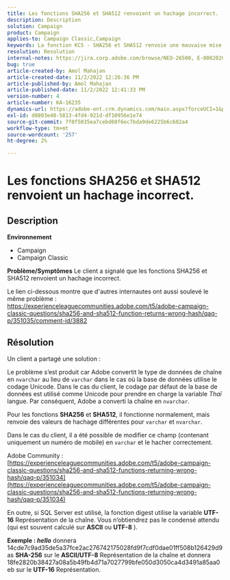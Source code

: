 ```yaml
---
title: Les fonctions SHA256 et SHA512 renvoient un hachage incorrect.
description: Description
solution: Campaign
product: Campaign
applies-to: Campaign Classic,Campaign
keywords: La fonction KCS - SHA256 et SHA512 renvoie une mauvaise mise à jour de hachage 2.
resolution: Resolution
internal-notes: https://jira.corp.adobe.com/browse/NEO-26500, E-000202021, E-000148142
bug: true
article-created-by: Amol Mahajan
article-created-date: 11/2/2022 12:26:36 PM
article-published-by: Amol Mahajan
article-published-date: 11/2/2022 12:41:33 PM
version-number: 4
article-number: KA-16235
dynamics-url: https://adobe-ent.crm.dynamics.com/main.aspx?forceUCI=1&pagetype=entityrecord&etn=knowledgearticle&id=537cf695-a95a-ed11-9561-6045bd006a22
exl-id: d8803e40-5813-4fd4-921d-df10956e1e74
source-git-commit: 7f0f5035ea7cebd60f6ec7bda9de6225b6c602a4
workflow-type: tm+mt
source-wordcount: '257'
ht-degree: 2%

---
```


# Les fonctions SHA256 et SHA512 renvoient un hachage incorrect.

## Description

<b>Environnement</b>
- Campaign
- Campaign Classic

<b>Problème/Symptômes</b>
Le client a signalé que les fonctions SHA256 et SHA512 renvoient un hachage incorrect.

Le lien ci-dessous montre que d&#39;autres internautes ont aussi soulevé le même problème : https://experienceleaguecommunities.adobe.com/t5/adobe-campaign-classic-questions/sha256-and-sha512-function-returns-wrong-hash/qaq-p/351035/comment-id/3882


## Résolution


Un client a partagé une solution :

Le problème s’est produit car Adobe convertit le type de données de chaîne en `nvarchar` au lieu de `varchar` dans le cas où la base de données utilise le codage Unicode. Dans le cas du client, le codage par défaut de la base de données est utilisé comme Unicode pour prendre en charge la variable *Thaï* langue. Par conséquent, Adobe a converti la chaîne en `nvarchar`.

Pour les fonctions <b>SHA256</b> et <b>SHA512</b>, il fonctionne normalement, mais renvoie des valeurs de hachage différentes pour `varchar` et `nvarchar`.

Dans le cas du client, il a été possible de modifier ce champ (contenant uniquement un numéro de mobile) en `varchar` et le hacher correctement.

Adobe Community :
[https://experienceleaguecommunities.adobe.com/t5/adobe-campaign-classic-questions/sha256-and-sha512-functions-returning-wrong-hash/qaq-p/351034](https://experienceleaguecommunities.adobe.com/t5/adobe-campaign-classic-questions/sha256-and-sha512-functions-returning-wrong-hash/qaq-p/351034)

En outre, si SQL Server est utilisé, la fonction digest utilise la variable <b>UTF-16</b> Représentation de la chaîne. Vous n’obtiendrez pas le condensé attendu (qui est souvent calculé sur <b>ASCII</b> ou <b>UTF-8</b> ).

<b>Exemple : *hello</b>* donnera 14cde7c9ad35de5a37fce2ac276742175028fd9f7cdf0dae01ff508b126429d9 as <b>SHA-256</b> sur le <b>ASCII/UTF-8</b> Représentation de la chaîne et donnera 18fe2820b38427a08a5b49fb4d71a7027799bfe050d3050ca4d3491a85aa0eb sur le <b>UTF-16</b> Représentation.
